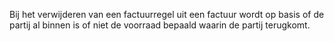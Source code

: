 Bij het verwijderen van een factuurregel uit een factuur wordt op basis of de partij al binnen is of niet de voorraad bepaald waarin de partij terugkomt.